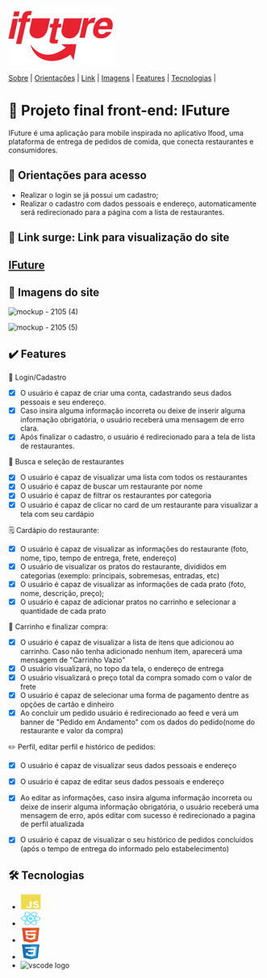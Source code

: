 
<p id= "voltar"><img src="https://raw.githubusercontent.com/deduardolima/labefood/main/logo-4food.svg"/></p>

<p>
<a href="#sobre">Sobre</a> |
<a href="#orientacoes">Orientações</a> |
<a href="#link">Link</a> |
<a href="#imagens">Imagens</a> |
<a href="#features">Features</a> |
<a href="#tecnologias">Tecnologias</a> |
</p>

<h1 id="sobre">🍴 Projeto final front-end: IFuture</h1>

<p>IFuture é uma aplicação para mobile inspirada no aplicativo Ifood, uma plataforma de entrega de pedidos de comida, que conecta restaurantes e consumidores.</p>

<h2 id="orientacoes">🚨 Orientações para acesso</h2>

- Realizar o login se já possui um cadastro;
- Realizar o cadastro com dados pessoais e endereço, automaticamente será redirecionado para a página com a lista de restaurantes. 

<h2 id="link">🔗 Link surge: Link para visualização do site</h2>

## <a href="https://4foodapp-labefood.surge.sh/">IFuture</a>

<h2 id="imagens">📱 Imagens do site</h2>

![mockup - 2105 (4)](https://user-images.githubusercontent.com/98977257/169715748-729b6965-7e8b-48be-b60f-e9291bc91f46.png)

![mockup - 2105 (5)](https://user-images.githubusercontent.com/98977257/169719179-063fc092-cf64-4310-a4bb-bdc810348e74.png)


<h2 id="features">✔️ Features</h2>

👤 Login/Cadastro
- [x] O usuário é capaz de criar uma conta, cadastrando seus dados pessoais e seu endereço.
- [x] Caso insira alguma informação incorreta ou deixe de inserir alguma informação obrigatória, o usuário receberá uma mensagem de erro clara.
- [x] Após finalizar o cadastro, o usuário é redirecionado para a tela de lista de restaurantes.

🔎 Busca e seleção de restaurantes
- [x] O usuário é capaz de visualizar uma lista com todos os restaurantes
- [x] O usuário é capaz de buscar um restaurante por nome
- [x] O usuário é capaz de filtrar os restaurantes por categoria
- [x] O usuário é capaz de clicar no card de um restaurante para visualizar a tela com seu cardápio
 
🗒️ Cardápio do restaurante:
- [x] O usuário é capaz de visualizar as informações do restaurante (foto, nome, tipo, tempo de entrega, frete, endereço)
- [x]  O usuário  de visualizar os pratos do restaurante, divididos em categorias (exemplo: principais, sobremesas, entradas, etc)
- [x] O usuário é capaz de visualizar as informações de cada prato (foto, nome, descrição, preço);
- [x] O usuário é capaz de adicionar pratos no carrinho e selecionar a quantidade de cada prato

🛒 Carrinho e finalizar compra:
- [x] O usuário é capaz de visualizar a lista de itens que adicionou ao carrinho. Caso não tenha adicionado nenhum item, aparecerá uma mensagem de "Carrinho Vazio"
- [x] O usuário  visualizará, no topo da tela, o endereço de entrega
- [x] O usuário visualizará o preço total da compra somado com o valor de frete
- [x] O usuário é capaz de selecionar uma forma de pagamento dentre as opções de cartão e dinheiro
- [x] Ao concluir um pedido usuário é redirecionado ao feed e  verá um banner de "Pedido em Andamento" com os dados do pedido(nome do restaurante e valor da compra)

✏️ Perfil, editar perfil e histórico de pedidos:
- [x] O usuário é capaz de visualizar seus dados pessoais e endereço
- [x] O usuário é capaz de editar seus dados pessoais e endereço
- [x] Ao editar as informações, caso insira alguma informação incorreta ou deixe de inserir alguma informação obrigatória, o usuário receberá uma mensagem de erro, após editar com sucesso é redirecionado a pagina de perfil atualizada
-  [x] O usuário é capaz de visualizar o seu histórico de pedidos concluídos  (após o tempo de entrega do informado pelo estabelecimento)


 
 <h2 id="tecnologias">🛠 Tecnologias</h2>

- <img alt="Diego_Js" height="30" width="40" src="https://raw.githubusercontent.com/devicons/devicon/master/icons/javascript/javascript-plain.svg"> 

- <img alt="React" height="30" width="40" src="https://raw.githubusercontent.com/devicons/devicon/master/icons/react/react-original.svg">

- <img alt="HTML" height="30" width="40" src="https://raw.githubusercontent.com/devicons/devicon/master/icons/html5/html5-original.svg">

-  <img  alt="Diego-CSS" height="30" width="40" src="https://raw.githubusercontent.com/devicons/devicon/master/icons/css3/css3-original.svg">

- <img  height="30" width="40" src="https://cdn.jsdelivr.net/gh/devicons/devicon/icons/materialui/materialui-original.svg" alt="vscode logo"  />

